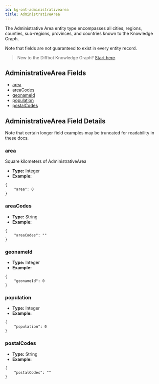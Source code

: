 ```yaml
---
id: kg-ont-administrativearea
title: AdministrativeArea
---
```


The Administrative Area entity type encompasses all cities, regions, counties, sub-regions, provinces, and countries known to the Knowledge Graph. 

Note that fields are not guaranteed to exist in every entity record.

>New to the Diffbot Knowledge Graph? [Start here](dql-quickstart).

## AdministrativeArea Fields
* [area](#area) 
* [areaCodes](#areacodes) 
* [geonameId](#geonameid) 
* [population](#population) 
* [postalCodes](#postalcodes) 

## AdministrativeArea Field Details
Note that certain longer field examples may be truncated for readability in these docs. 

### area
  Square kilometers of AdministrativeArea
* **Type:** Integer
* **Example:**
```
{
	"area": 0
}
```
### areaCodes
  
* **Type:** String
* **Example:**
```
{
	"areaCodes": ""
}
```
### geonameId
  
* **Type:** Integer
* **Example:**
```
{
	"geonameId": 0
}
```
### population
  
* **Type:** Integer
* **Example:**
```
{
	"population": 0
}
```
### postalCodes
  
* **Type:** String
* **Example:**
```
{
	"postalCodes": ""
}
```
